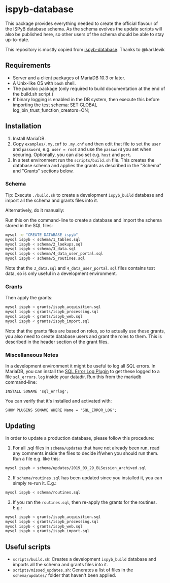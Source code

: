 # ispyb-database

This package provides everything needed to create the official flavour of the ISPyB database schema. As the schema evolves the update scripts will also be published here, so other users of the schema should be able to stay up-to-date.

This repository is mostly  copied from [ispyb-database](https://github.com/DiamondLightSource/ispyb-database). Thanks to @karl.levik

## Requirements

* Server and a client packages of MariaDB 10.3 or later.
* A Unix-like OS with `bash` shell.
* The pandoc package (only required to build documentation at the end of the build.sh script.)
* If binary logging is enabled in the DB system, then execute this before importing the test schema: SET GLOBAL log_bin_trust_function_creators=ON;

## Installation

1. Install MariaDB.
2. Copy `examples/.my.cnf` to `.my.cnf` and then edit that file to set the `user` and `password`, e.g. `user = root` and use the `password` you set when securing. Optionally, you can also set e.g. `host` and `port`.
3. In a test environment run the `scripts/build.sh` file. This creates the database schema and applies the grants as described in the "Schema" and "Grants" sections below.

### Schema

Tip: Execute `./build.sh` to create a development `ispyb_build` database and import all the schema and grants files into it.

Alternatively, do it manually:

Run this on the command-line to create a database and import the schema stored in the SQL files:

```bash
mysql -e "CREATE DATABASE ispyb"
mysql ispyb < schema/1_tables.sql
mysql ispyb < schema/2_lookups.sql
mysql ispyb < schema/3_data.sql
mysql ispyb < schema/4_data_user_portal.sql
mysql ispyb < schema/5_routines.sql
```

Note that the `3_data.sql` and `4_data_user_portal.sql` files contains test data, so is only useful in a development environment.

### Grants

Then apply the grants:

```bash
mysql ispyb < grants/ispyb_acquisition.sql
mysql ispyb < grants/ispyb_processing.sql
mysql ispyb < grants/ispyb_web.sql
mysql ispyb < grants/ispyb_import.sql
```
Note that the grants files are based on roles, so to actually use these grants, you also need to create database users and grant the roles to them. This is described in the header section of the grant files.

### Miscellaneous Notes

In a development environment it might be useful to log all SQL errors. In MariaDB, you can install the [SQL Error Log Plugin](https://mariadb.com/kb/en/library/sql-error-log-plugin/) to get these logged to a file `sql_errors.log` inside your datadir. Run this from the mariadb command-line:

```
INSTALL SONAME 'sql_errlog';
```
You can verify that it's installed and activated with:

```
SHOW PLUGINS SONAME WHERE Name = 'SQL_ERROR_LOG';
```

## Updating

In order to update a production database, please follow this procedure:

1. For all .sql files in `schema/updates` that have not already been run, read any comments inside the files to decide if/when you should run them. Run a file e.g. like this:
```bash
mysql ispyb < schema/updates/2019_03_29_BLSession_archived.sql
```
2. If `schema/routines.sql` has been updated since you installed it, you can simply re-run it. E.g.:
```bash
mysql ispyb < schema/routines.sql
```
3. If you ran the `routines.sql`, then re-apply the grants for the routines. E.g.:
```bash
mysql ispyb < grants/ispyb_acquisition.sql
mysql ispyb < grants/ispyb_processing.sql
mysql ispyb < grants/ispyb_web.sql
mysql ispyb < grants/ispyb_import.sql
```

## Useful scripts

* `scripts/build.sh`: Creates a development `ispyb_build` database and imports all the schema and grants files into it.
* `scripts/missed_updates.sh`: Generates a list of files in the `schema/updates/` folder that haven't been applied.
